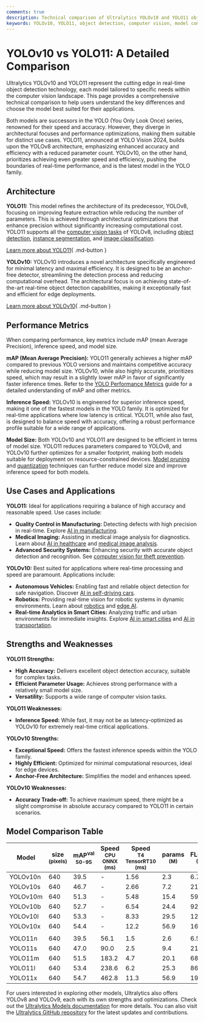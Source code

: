 ```yaml
---
comments: true
description: Technical comparison of Ultralytics YOLOv10 and YOLO11 object detection models, highlighting architecture, performance, and use cases.
keywords: YOLOv10, YOLO11, object detection, computer vision, model comparison, Ultralytics, AI models, performance metrics, architecture
---
```


# YOLOv10 vs YOLO11: A Detailed Comparison

Ultralytics YOLOv10 and YOLO11 represent the cutting edge in real-time object detection technology, each model tailored to specific needs within the computer vision landscape. This page provides a comprehensive technical comparison to help users understand the key differences and choose the model best suited for their applications.

Both models are successors in the YOLO (You Only Look Once) series, renowned for their speed and accuracy. However, they diverge in architectural focuses and performance optimizations, making them suitable for distinct use cases. YOLO11, announced at YOLO Vision 2024, builds upon the YOLOv8 architecture, emphasizing enhanced accuracy and efficiency with a reduced parameter count. YOLOv10, on the other hand, prioritizes achieving even greater speed and efficiency, pushing the boundaries of real-time performance, and is the latest model in the YOLO family.

<script async src="https://cdn.jsdelivr.net/npm/chart.js@3.9.1/dist/chart.min.js"></script>
<script defer src="../../javascript/benchmark.js"></script>

<canvas id="modelComparisonChart" width="1024" height="400" active-models='["YOLOv10", "YOLO11"]'></canvas>

## Architecture

**YOLO11:** This model refines the architecture of its predecessor, YOLOv8, focusing on improving feature extraction while reducing the number of parameters. This is achieved through architectural optimizations that enhance precision without significantly increasing computational cost. YOLO11 supports all the [computer vision tasks](https://docs.ultralytics.com/tasks/) of YOLOv8, including [object detection](https://www.ultralytics.com/glossary/object-detection), [instance segmentation](https://www.ultralytics.com/glossary/instance-segmentation), and [image classification](https://docs.ultralytics.com/tasks/classify/).

[Learn more about YOLO11](https://docs.ultralytics.com/models/yolo11/){ .md-button }

**YOLOv10:** YOLOv10 introduces a novel architecture specifically engineered for minimal latency and maximal efficiency. It is designed to be an anchor-free detector, streamlining the detection process and reducing computational overhead. The architectural focus is on achieving state-of-the-art real-time object detection capabilities, making it exceptionally fast and efficient for edge deployments.

[Learn more about YOLOv10](https://docs.ultralytics.com/models/yolov10/){ .md-button }

## Performance Metrics

When comparing performance, key metrics include mAP (mean Average Precision), inference speed, and model size.

**mAP (Mean Average Precision):** YOLO11 generally achieves a higher mAP compared to previous YOLO versions and maintains competitive accuracy while reducing model size. YOLOv10, while also highly accurate, prioritizes speed, which may result in a slightly lower mAP in favor of significantly faster inference times. Refer to the [YOLO Performance Metrics](https://docs.ultralytics.com/guides/yolo-performance-metrics/) guide for a detailed understanding of mAP and other metrics.

**Inference Speed:** YOLOv10 is engineered for superior inference speed, making it one of the fastest models in the YOLO family. It is optimized for real-time applications where low latency is critical. YOLO11, while also fast, is designed to balance speed with accuracy, offering a robust performance profile suitable for a wide range of applications.

**Model Size:** Both YOLOv10 and YOLO11 are designed to be efficient in terms of model size. YOLO11 reduces parameters compared to YOLOv8, and YOLOv10 further optimizes for a smaller footprint, making both models suitable for deployment on resource-constrained devices. [Model pruning](https://www.ultralytics.com/glossary/pruning) and [quantization](https://www.ultralytics.com/glossary/model-quantization) techniques can further reduce model size and improve inference speed for both models.

## Use Cases and Applications

**YOLO11:** Ideal for applications requiring a balance of high accuracy and reasonable speed. Use cases include:

- **Quality Control in Manufacturing:** Detecting defects with high precision in real-time. Explore [AI in manufacturing](https://www.ultralytics.com/solutions/ai-in-manufacturing).
- **Medical Imaging:** Assisting in medical image analysis for diagnostics. Learn about [AI in healthcare](https://www.ultralytics.com/solutions/ai-in-healthcare) and [medical image analysis](https://www.ultralytics.com/glossary/medical-image-analysis).
- **Advanced Security Systems:** Enhancing security with accurate object detection and recognition. See [computer vision for theft prevention](https://www.ultralytics.com/blog/computer-vision-for-theft-prevention-enhancing-security).

**YOLOv10:** Best suited for applications where real-time processing and speed are paramount. Applications include:

- **Autonomous Vehicles:** Enabling fast and reliable object detection for safe navigation. Discover [AI in self-driving cars](https://www.ultralytics.com/solutions/ai-in-self-driving).
- **Robotics:** Providing real-time vision for robotic systems in dynamic environments. Learn about [robotics](https://www.ultralytics.com/glossary/robotics) and [edge AI](https://www.ultralytics.com/glossary/edge-ai).
- **Real-time Analytics in Smart Cities:** Analyzing traffic and urban environments for immediate insights. Explore [AI in smart cities](https://www.ultralytics.com/blog/computer-vision-ai-in-smart-cities) and [AI in transportation](https://www.ultralytics.com/blog/ai-in-transportation-redefining-metro-systems).

## Strengths and Weaknesses

**YOLO11 Strengths:**

- **High Accuracy:** Delivers excellent object detection accuracy, suitable for complex tasks.
- **Efficient Parameter Usage:** Achieves strong performance with a relatively small model size.
- **Versatility:** Supports a wide range of computer vision tasks.

**YOLO11 Weaknesses:**

- **Inference Speed:** While fast, it may not be as latency-optimized as YOLOv10 for extremely real-time critical applications.

**YOLOv10 Strengths:**

- **Exceptional Speed:** Offers the fastest inference speeds within the YOLO family.
- **Highly Efficient:** Optimized for minimal computational resources, ideal for edge devices.
- **Anchor-Free Architecture:** Simplifies the model and enhances speed.

**YOLOv10 Weaknesses:**

- **Accuracy Trade-off:** To achieve maximum speed, there might be a slight compromise in absolute accuracy compared to YOLO11 in certain scenarios.

## Model Comparison Table

| Model    | size<br><sup>(pixels) | mAP<sup>val<br>50-95 | Speed<br><sup>CPU ONNX<br>(ms) | Speed<br><sup>T4 TensorRT10<br>(ms) | params<br><sup>(M) | FLOPs<br><sup>(B) |
| -------- | --------------------- | -------------------- | ------------------------------ | ----------------------------------- | ------------------ | ----------------- |
| YOLOv10n | 640                   | 39.5                 | -                              | 1.56                                | 2.3                | 6.7               |
| YOLOv10s | 640                   | 46.7                 | -                              | 2.66                                | 7.2                | 21.6              |
| YOLOv10m | 640                   | 51.3                 | -                              | 5.48                                | 15.4               | 59.1              |
| YOLOv10b | 640                   | 52.7                 | -                              | 6.54                                | 24.4               | 92.0              |
| YOLOv10l | 640                   | 53.3                 | -                              | 8.33                                | 29.5               | 120.3             |
| YOLOv10x | 640                   | 54.4                 | -                              | 12.2                                | 56.9               | 160.4             |
|          |                       |                      |                                |                                     |                    |                   |
| YOLO11n  | 640                   | 39.5                 | 56.1                           | 1.5                                 | 2.6                | 6.5               |
| YOLO11s  | 640                   | 47.0                 | 90.0                           | 2.5                                 | 9.4                | 21.5              |
| YOLO11m  | 640                   | 51.5                 | 183.2                          | 4.7                                 | 20.1               | 68.0              |
| YOLO11l  | 640                   | 53.4                 | 238.6                          | 6.2                                 | 25.3               | 86.9              |
| YOLO11x  | 640                   | 54.7                 | 462.8                          | 11.3                                | 56.9               | 194.9             |

For users interested in exploring other models, Ultralytics also offers YOLOv8 and YOLOv9, each with its own strengths and optimizations. Check out the [Ultralytics Models documentation](https://docs.ultralytics.com/models/) for more details. You can also visit the [Ultralytics GitHub repository](https://github.com/ultralytics/ultralytics) for the latest updates and contributions.
